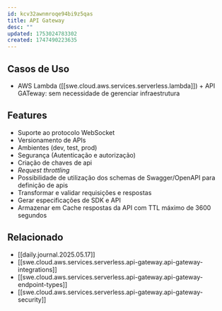```yaml
---
id: kcv32awnmroqe94bi9z5qas
title: API Gateway
desc: ""
updated: 1753024783302
created: 1747490223635
---
```


## Casos de Uso

- AWS Lambda ([[swe.cloud.aws.services.serverless.lambda]]) + API GATeway: sem necessidade de gerenciar infraestrutura

## Features

- Suporte ao protocolo WebSocket
- Versionamento de APIs
- Ambientes (dev, test, prod)
- Segurança (Autenticação e autorização)
- Criação de chaves de api
- _Request throttling_
- Possibilidade de utilização dos schemas de Swagger/OpenAPI para definição de apis
- Transformar e validar requisições e respostas
- Gerar especificações de SDK e API
- Armazenar em Cache respostas da API com TTL máximo de 3600 segundos

## Relacionado

- [[daily.journal.2025.05.17]]
- [[swe.cloud.aws.services.serverless.api-gateway.api-gateway-integrations]]
- [[swe.cloud.aws.services.serverless.api-gateway.api-gateway-endpoint-types]]
- [[swe.cloud.aws.services.serverless.api-gateway.api-gateway-security]]
